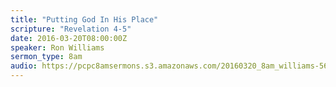 ```yaml
---
title: "Putting God In His Place"
scripture: "Revelation 4-5"
date: 2016-03-20T08:00:00Z
speaker: Ron Williams
sermon_type: 8am
audio: https://pcpc8amsermons.s3.amazonaws.com/20160320_8am_williams-56f03f432c49a.mp3 
---
```



